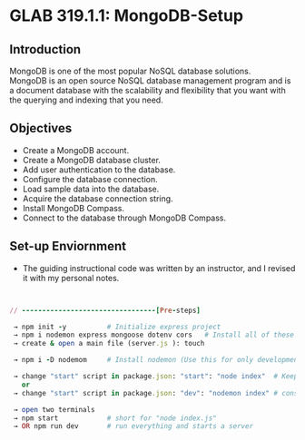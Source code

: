 
# GLAB 319.1.1: MongoDB-Setup


## Introduction

MongoDB is one of the most popular NoSQL database solutions. <br>
MongoDB is an open source NoSQL database management program and is a document database with the scalability and flexibility that you want with the querying and indexing that you need.

## Objectives

- Create a MongoDB account.
- Create a MongoDB database cluster.
- Add user authentication to the database.
- Configure the database connection.
- Load sample data into the database.
- Acquire the database connection string.
- Install MongoDB Compass.
- Connect to the database through MongoDB Compass.
  
## Set-up Enviornment
- The guiding instructional code was written by an instructor, and I revised it with my personal notes.

```rb


// ---------------------------------[Pre-steps]

 → npm init -y          # Initialize express project
 → npm i nodemon express mongoose dotenv cors   # Install all of these to connect with mongoose
 → create & open a main file (server.js ): touch 

 → npm i -D nodemom     # Install nodemon (Use this for only development. Not for the production.

 → change "start" script in package.json: "start": "node index"  # Keep resetting the server every time I make changes.
   or
 → change "start" script in package.json: "dev": "nodemon index" # consistently watch it.

 → open two terminals
 → npm start            # short for "node index.js" 
 → OR npm run dev       # run everything and starts a server

```

